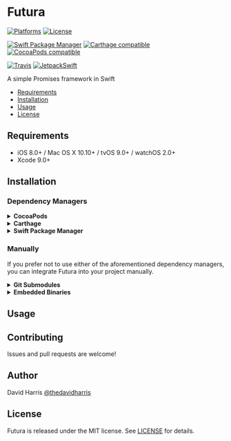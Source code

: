 # Futura

[![Platforms](https://img.shields.io/cocoapods/p/Futura.svg)](https://cocoapods.org/pods/Futura)
[![License](https://img.shields.io/cocoapods/l/Futura.svg)](https://raw.githubusercontent.com/thedavidharris/Futura/master/LICENSE)

[![Swift Package Manager](https://img.shields.io/badge/Swift%20Package%20Manager-compatible-brightgreen.svg)](https://github.com/apple/swift-package-manager)
[![Carthage compatible](https://img.shields.io/badge/Carthage-compatible-4BC51D.svg?style=flat)](https://github.com/Carthage/Carthage)
[![CocoaPods compatible](https://img.shields.io/cocoapods/v/Futura.svg)](https://cocoapods.org/pods/Futura)

[![Travis](https://img.shields.io/travis/thedavidharris/Futura/master.svg)](https://travis-ci.org/thedavidharris/Futura/branches)
[![JetpackSwift](https://img.shields.io/badge/JetpackSwift-framework-red.svg)](http://github.com/JetpackSwift/FrameworkTemplate)

A simple Promises framework in Swift

- [Requirements](#requirements)
- [Installation](#installation)
- [Usage](#usage)
- [License](#license)

## Requirements

- iOS 8.0+ / Mac OS X 10.10+ / tvOS 9.0+ / watchOS 2.0+
- Xcode 9.0+

## Installation

### Dependency Managers
<details>
  <summary><strong>CocoaPods</strong></summary>

[CocoaPods](http://cocoapods.org) is a dependency manager for Cocoa projects. You can install it with the following command:

```bash
$ gem install cocoapods
```

To integrate Futura into your Xcode project using CocoaPods, specify it in your `Podfile`:

```ruby
source 'https://github.com/CocoaPods/Specs.git'
platform :ios, '8.0'
use_frameworks!

pod 'Futura', '~> 3.0.0'
```

Then, run the following command:

```bash
$ pod install
```

</details>

<details>
  <summary><strong>Carthage</strong></summary>

[Carthage](https://github.com/Carthage/Carthage) is a decentralized dependency manager that automates the process of adding frameworks to your Cocoa application.

You can install Carthage with [Homebrew](http://brew.sh/) using the following command:

```bash
$ brew update
$ brew install carthage
```

To integrate Futura into your Xcode project using Carthage, specify it in your `Cartfile`:

```ogdl
github "thedavidharris/Futura" ~> 3.0.0
```

</details>

<details>
  <summary><strong>Swift Package Manager</strong></summary>

To use Futura as a [Swift Package Manager](https://swift.org/package-manager/) package just add the following in your Package.swift file.

``` swift
import PackageDescription

let package = Package(
    name: "HelloFutura",
    dependencies: [
        .Package(url: "https://github.com/thedavidharris/Futura.git", .upToNextMajor(from: "3.0.0"))
    ]
)
```
</details>

### Manually

If you prefer not to use either of the aforementioned dependency managers, you can integrate Futura into your project manually.

<details>
  <summary><strong>Git Submodules</strong></summary><p>

- Open up Terminal, `cd` into your top-level project directory, and run the following command "if" your project is not initialized as a git repository:

```bash
$ git init
```

- Add Futura as a git [submodule](http://git-scm.com/docs/git-submodule) by running the following command:

```bash
$ git submodule add https://github.com/thedavidharris/Futura.git
$ git submodule update --init --recursive
```

- Open the new `Futura` folder, and drag the `Futura.xcodeproj` into the Project Navigator of your application's Xcode project.

    > It should appear nested underneath your application's blue project icon. Whether it is above or below all the other Xcode groups does not matter.

- Select the `Futura.xcodeproj` in the Project Navigator and verify the deployment target matches that of your application target.
- Next, select your application project in the Project Navigator (blue project icon) to navigate to the target configuration window and select the application target under the "Targets" heading in the sidebar.
- In the tab bar at the top of that window, open the "General" panel.
- Click on the `+` button under the "Embedded Binaries" section.
- You will see two different `Futura.xcodeproj` folders each with two different versions of the `Futura.framework` nested inside a `Products` folder.

    > It does not matter which `Products` folder you choose from.

- Select the `Futura.framework`.

- And that's it!

> The `Futura.framework` is automagically added as a target dependency, linked framework and embedded framework in a copy files build phase which is all you need to build on the simulator and a device.

</p></details>

<details>
  <summary><strong>Embedded Binaries</strong></summary><p>

- Download the latest release from https://github.com/thedavidharris/Futura/releases
- Next, select your application project in the Project Navigator (blue project icon) to navigate to the target configuration window and select the application target under the "Targets" heading in the sidebar.
- In the tab bar at the top of that window, open the "General" panel.
- Click on the `+` button under the "Embedded Binaries" section.
- Add the downloaded `Futura.framework`.
- And that's it!

</p></details>

## Usage

## Contributing

Issues and pull requests are welcome!

## Author

David Harris [@thedavidharris](https://twitter.com/thedavidharris)

## License

Futura is released under the MIT license. See [LICENSE](https://github.com/thedavidharris/Futura/blob/master/LICENSE) for details.
